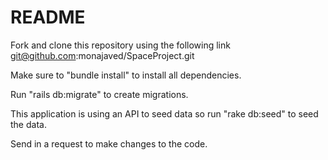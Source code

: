 # README

Fork and clone this repository using the following link
git@github.com:monajaved/SpaceProject.git

Make sure to "bundle install" to install all dependencies.

Run "rails db:migrate" to create migrations.

This application is using an API to seed data so run "rake db:seed" to seed the data.

Send in a request to make changes to the code.

